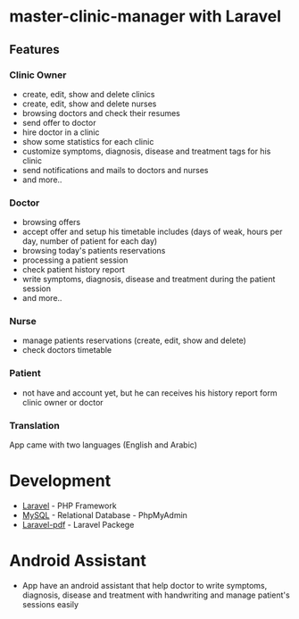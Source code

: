 # master-clinic-manager with Laravel

## Features
### Clinic Owner
* create, edit, show and delete clinics
* create, edit, show and delete nurses
* browsing doctors and check their resumes
* send offer to doctor
* hire doctor in a clinic
* show some statistics for each clinic
* customize  symptoms, diagnosis, disease and treatment tags for his clinic
* send notifications and mails to doctors and nurses
* and more..

### Doctor
* browsing offers
* accept offer and setup his timetable includes (days of weak, hours per day, number of patient for each day)
* browsing today's patients reservations
* processing a patient session
* check patient history report
* write symptoms, diagnosis, disease and treatment during the patient session
* and more..

### Nurse
* manage patients reservations (create, edit, show and delete)
* check doctors timetable

### Patient
* not have and account yet, but he can receives his history report form clinic owner or doctor

### Translation
App came with two languages (English and Arabic)

# Development
* [Laravel](https://laravel.com/docs/5.2) - PHP Framework
* [MySQL](https://www.mysql.com) - Relational Database - PhpMyAdmin
* [Laravel-pdf](https://github.com/vsmoraes/pdf-laravel5.git) - Laravel Packege

# Android Assistant
* App have an android assistant that help doctor to write symptoms, diagnosis, disease and treatment with handwriting and manage patient's sessions easily


